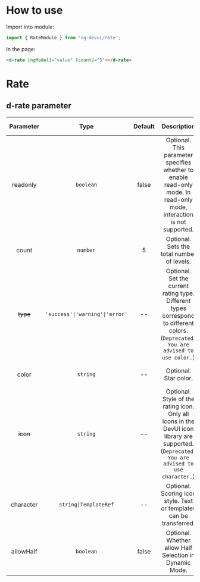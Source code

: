# How to use
Import into module:
```ts
import { RateModule } from 'ng-devui/rate';
```

In the page:
```html
<d-rate [ngModel]="value" [count]="5"></d-rate>
```
# Rate

## d-rate parameter

| Parameter | Type | Default | Description | Jump to Demo |Global Config| 
| :----------------: | :-------: | :-----------------------------: | :---: | :------------------------------------------------------- | ------------------------------------------------------ |
| readonly | `boolean` | false | Optional. This parameter specifies whether to enable read-only mode. In read-only mode, interaction is not supported. | [Read-only Mode](demo#read-only-mode) |
| count | `number` | 5 | Optional. Sets the total number of levels. | [Read-only Mode](demo#read-only-mode) |
| ~~type~~ | `'success'\|'warning'\|'error'` | -- | Optional. Set the current rating type. Different types correspond to different colors. (`Deprecated. You are advised to use color.`) | [Set Color](demo#using-the-type-parameter) |
| color | `string` | -- | Optional. Star color. | [Dynamic Mode-Custom](demo#dynamic-mode-Custom) |
| ~~icon~~ | `string` | -- | Optional. Style of the rating icon. Only all icons in the DevUI icon library are supported. (`Deprecated. You are advised to use character.`)| [Dynamic Mode](demo#dynamic-mode) |
| character | `string\|TemplateRef` | -- | Optional. Scoring icon style. Text or templates can be transferred. | [Dynamic Mode-Custom](demo#dynamic-mode-Custom) |
| allowHalf |            `boolean`             |  false   | Optional. Whether allow Half Selection in Dynamic Mode. | [Half Selection Mode](demo#rate-half)      |
